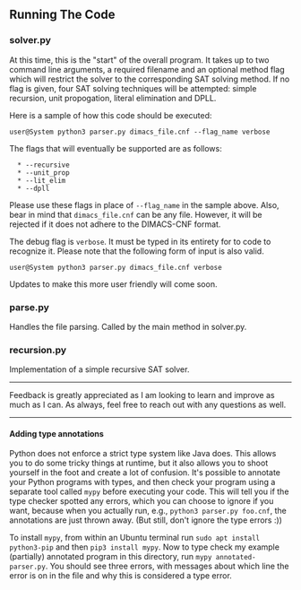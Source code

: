 ## Running The Code 

### solver.py 
  At this time, this is the "start" of the overall program. It takes up to two command line arguments, a required filename and an
  optional method flag which will restrict the solver to the corresponding SAT solving method. If no flag is given, four SAT solving techniques will be attempted:
  simple recursion, unit propogation, literal elimination and DPLL.
  
  Here is a sample of how this code should be executed:
  
  `user@System python3 parser.py dimacs_file.cnf --flag_name verbose`
  
  The flags that will eventually be supported are as follows:
  
      * --recursive
      * --unit_prop 
      * --lit_elim  
      * --dpll  
    
   Please use these flags in place of `--flag_name` in the sample above.
   Also, bear in mind that `dimacs_file.cnf` can be any file. However, it will be rejected if it does not adhere to the DIMACS-CNF format.
   
   The debug flag is `verbose`. It must be typed in its entirety for to code to recognize it.
   Please note that the following form of input is also valid.
   
   `user@System python3 parser.py dimacs_file.cnf verbose`
    
   Updates to make this more user friendly will come soon. 
   
### parse.py
   Handles the file parsing. Called by the main method in solver.py.
   
### recursion.py 
   Implementation of a simple recursive SAT solver.
   
---
    
   Feedback is greatly appreciated as I am looking to learn and improve as much as I can.
   As always, feel free to reach out with any questions as well.
   
---
 
#### Adding type annotations
 
Python does not enforce a strict type system like Java does. This allows you to do some tricky things
at runtime, but it also allows you to shoot yourself in the foot and create a lot of confusion. It's
possible to annotate your Python programs with types, and then check your program using a separate tool 
called `mypy` before executing your code. This will tell you if the type checker spotted any errors,
which you can choose to ignore if you want, because when you actually run, e.g., `python3 parser.py foo.cnf`, 
the annotations are just thrown away. (But still, don't ignore the type errors :))

To install `mypy`, from within an Ubuntu terminal run `sudo apt install python3-pip` and then
`pip3 install mypy`. Now to type check my example (partially) annotated program in this directory,
run `mypy annotated-parser.py`. You should see three errors, with messages about which line the
error is on in the file and why this is considered a type error.
